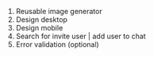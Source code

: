 1. Reusable image generator
2. Design desktop
3. Design mobile
4. Search for invite user | add user to chat
5. Error validation (optional)
